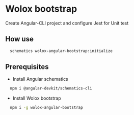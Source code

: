 # Wolox bootstrap

Create Angular-CLI project and configure Jest for Unit test


## How use 

```bash
  schematics wolox-angular-bootstrap:initialize
```

## Prerequisites 

 - Install Angular schematics 

  ```bash
    npm i @angular-devkit/schematics-cli
  ```
 - Install Wolox bootstrap

  ```bash
    npm i -g wolox-angular-bootstrap
  ```
